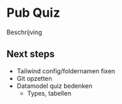 # Pub Quiz
Beschrijving

## Next steps
- Tailwind config/foldernamen fixen
- Git opzetten
- Datamodel quiz bedenken
  - Types, tabellen
  